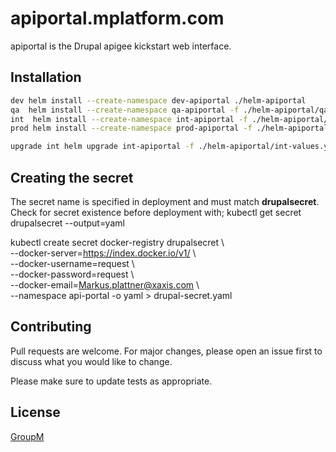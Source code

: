 # apiportal.mplatform.com

apiportal is the Drupal apigee kickstart web interface.

## Installation

```bash
dev helm install --create-namespace dev-apiportal ./helm-apiportal
qa  helm install --create-namespace qa-apiportal -f ./helm-apiportal/qa-values.yaml ./helm-apiportal
int  helm install --create-namespace int-apiportal -f ./helm-apiportal/int-values.yaml ./helm-apiportal
prod helm install --create-namespace prod-apiportal -f ./helm-apiportal/prod-values.yaml ./helm-apiportal

upgrade int helm upgrade int-apiportal -f ./helm-apiportal/int-values.yaml ./helm-apiportal
```
## Creating the secret

The secret name is specified in deployment and must match **drupalsecret**.
Check for secret existence before deployment with;
kubectl get secret drupalsecret --output=yaml


kubectl create secret docker-registry drupalsecret \\  
--docker-server=https://index.docker.io/v1/ \\  
--docker-username=request \\  
--docker-password=request \\  
--docker-email=Markus.plattner@xaxis.com \\  
--namespace api-portal -o yaml > drupal-secret.yaml


## Contributing
Pull requests are welcome. For major changes, please open an issue first to discuss what you would like to change.


Please make sure to update tests as appropriate.

## License
[GroupM](https://www.groupm.com)